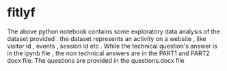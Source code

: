 # fitlyf

The above python notebook contains some exploratory data analysis of the dataset provided . 
the dataset represents an activity on a website , like visitor id , events , session id etc . 
While the technical question's answer is in the ipynb file , the non technical answers are in the PART1 and PART2 docx file.
The questions are provided in the questions.docx file
